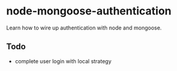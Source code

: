 # node-mongoose-authentication

Learn how to wire up authentication with node and mongoose.

## Todo

- complete user login with local strategy
